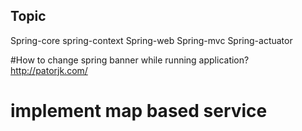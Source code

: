 ## Topic
Spring-core
spring-context 
Spring-web
Spring-mvc 
Spring-actuator 


#How to change spring banner while running application?
http://patorjk.com/

# implement map based service

# 
